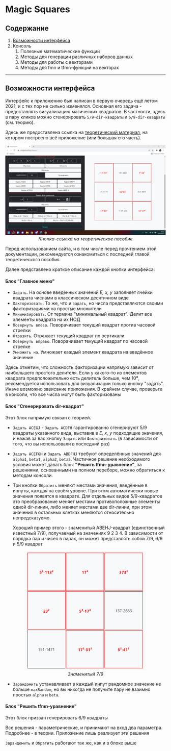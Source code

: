 # Magic Squares
## Содержание
1. [Возможности интерфейса](#interface)
2. Консоль
    1. Полезные математические функции
    2. Методы для генерации различных наборов данных
    2. Методы для работы с векторами
    3. Методы для fmn и tfmn-функций на векторах

---

## Возможности интерфейса <span id = "interface"></span>
Интерфейс к приложению был написан в первую очередь ещё летом 2021, и с тех пор не сильно изменялся. Основная его задача - предоставлять визуализацию магических квадратов. В частности, здесь в пару кликов можно сгенерировать `5/9-dir-квадраты` и `6/9-dir-квадраты` (см. теорию).

Здесь же предоставлена ссылка на [теоретический материал](https://comgrid.ru/MagicSquare/MagicSquare.pdf), на котором построено всё приложение (или большая его часть).

<p style="width: 100%; text-align: center">
<img src="./readme/1.png" 
    alt="Кнопка-ссылка на теоретическое пособие"/>
<em>Кнопка-ссылка на теоретическое пособие</em>
</p>

Перед использованием сайта, и в том числе перед прочтением этой документации, рекомендуется ознакомиться с последней главой теоретического пособия.

Далее представлено краткое описание каждой кнопки интерфейса:

#### Блок "Главное меню"
- `Задать`. На основе введённых значений *E, x, y* заполняет ячейки квадрата числами в классическом десятичном виде
- `Факторизовать`. То же, что и `задать`, но числа представляются своими факторизациями на простые множители
- `Минимизировать`. От термина "минимальный квадрат". Делит все элементы квадрата на их НОД
- `Повернуть влево`. Поворачивает текущий квадрат против часовой стрелки
- `Отразить`. Отражает текущий квадрат по вертикали
- `Повернуть вправо`. Поворачивает текущий квадрат по часовой стрелке
- `Умножить на`. Умножает каждый элемент квадрата на введённое значение

Здесь отметим, что сложность факторизации напрямую зависит от наибольшего простого делителя. Если у какого-то из элементов квадрата предположительно есть делитель больше, чем 10⁸, рекомендуется использовать для визуализации только кнопку "задать". Иначе возможно зависание приложения. В крайнем случае, проверьте в консоли, что все числа могут быть факторизованы

#### Блок "Сгенерировать dir-квадрат"
Этот блок напрямую связан с теорией.

- `Задать ACEGJ` - `Задать ACDFH` гарантированно сгенерируют 5/9 квадраты указанного вида, выставив в *E, x, y* подходящие значения, и нажав за вас кнопку `Задать` или `Факторизовать` (в зависимости от того, что вы использовали в последний раз)

- `Задать ACEFGH` и `Задать ABDFHJ` требуют определённых значений для `alpha1`, `beta1`, `alpha2`, `beta2`. Частичное решение необходимого условия может давать блок **"Решить tfmn-уравнение"**, за решениями, основанными на полном переборе, можно обратиться к методам консоли.

- Три кнопки `Обратить` меняют местами значения, введённые в инпуты, каждая на своём уровне. При этом автоматически новые значения появятся в квадрате. Для отдельных видов 5/9-квадратов это преобразование меняет местами противоположные элементы одной dir-линии, либо меняет местами две dir-линии, при этом значения в остальных клетках меняются относительно непредсказуемо.

  Хороший пример этого - знаменитый ABEHJ-квадрат (единственный известный 7/9), получаемый на значениях 9 2 3 4. В зависимости от порядка пар и чисел в парах, он может представлять собой 7/9, 6/9 и 5/9 квадрат.

<p style="width: 100%; text-align: center">
<img width="75%" src="./readme/2.png" 
    alt="Знаменитый 7/9"/> <br>
<em>Знаменитый 7/9</em>
</p>

- `Зарандомить` устанавливает в каждый инпут рандомное значение не больше `maxRandom`, но вы никогда не получите пару не взаимно простых `alpha` и `beta`.

#### Блок "Решить tfmn-уравнение"
Этот блок призван генерировать 6/9 квадраты

Все решения - параметрические, и принимают на вход два параметра. Подробнее - в теории. Приложение лишь реализует эти решения

`Зарандомить` и `Обратить` работают так же, как и в блоке выше
